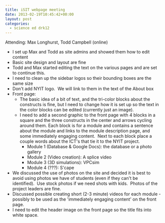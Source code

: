 ```yaml
---
title: iSIT webpage meeting
date: 2013-02-19T10:45:42+00:00
layout: post
categories:
  - science ed drk12
---
```

Attending: Max Longhurst, Todd Campbell (online)

  * I set up Max and Todd as site admins and showed them how to edit content
  * Basic site design and layout are fine
  * Todd and Max started editing the text on the various pages and are set to continue this.
  * I need to clean up the sidebar logos so their bounding boxes are the same size
  * Don't add NYIT logo.  We will link to them in the text of the About box
  * Front page:
      * The basic idea of a bit of text, and the tri-color blocks about the constructs is fine, but I need to change how it is set up so the text in the color blocks can be edited (currently just an image).
      * I need to add a second graphic to the front page with 4 blocks in a square and the three constructs in the center and arrows cycling around them. Each block is for a module and contains a sentence about the module and links to the module description page, and some immediately engaging content.  Next to each block place a couple words about the ICT's that tie it to the NYIT project.
          * Module 1 (Database & Google Docs): the database or a photo gallery
          * Module 2 (Video creation): A splice video
          * Module 3 (3D simulations): VPCsim
          * Module 4 (???): S'cape
  * We discussed the use of photos on the site and decided it is best to avoid using photos we have of students (even if they can't be identified).  Use stock photos if we need shots with kids.  Photos of the project leaders are fine.
  * Discussed possible creating short (2-3 minute) videos for each module - possibly to be used as the 'immediately engaging content' on the front page.
  * I need to edit the header image on the front page so the title fits into white space.
